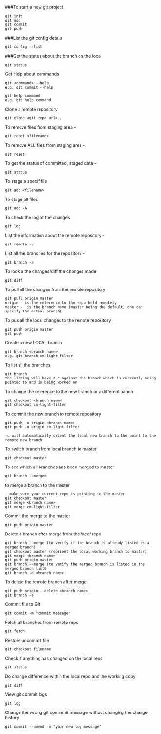 ###To start a new git project
~~~
git init
git add
git commit
git push
~~~

###List the git config details

~~~
git config --list
~~~

###Get the status about the branch on the local
~~~
git status
~~~

Get Help about commands
~~~
git <command> --help
e.g. git commit --help

git help command
e.g. git help command

~~~

Clone a remote  repository
~~~
git clone <git repo url> .
~~~

To remove files from staging area -
~~~
git reset <filename>
~~~

To remove ALL files from staging area  -
~~~
git reset
~~~

To get the status of committed, staged  data -
~~~
git status
~~~

To stage a specif file
~~~
git add <filename>
~~~

To stage all files
~~~
git add -A
~~~

To check the log of the changes
~~~
git log
~~~

List the information about the remote repository -
~~~
git remote -v
~~~

List all the branches for the repository -
~~~
git branch -a
~~~

To look a the changes/diff the changes made
~~~
git diff
~~~

To pull all the changes from the remote repository
~~~
git pull origin master
origin - is the reference to the repo held remotely
master -  is the branch name (master being the default, one can specify the actual branch)
~~~

To pus all the local changes to the remote repository
~~~
git push origin master
git push
~~~

Create a new LOCAL branch
~~~
git branch <branch name>
e.g. git branch cm-light-filter
~~~

To list all the branches
~~~
git branch
the listing will have a * against the branch which is currently being pointed to and is being worked on
~~~

To change the reference to the new branch or a different banch
~~~
git checkout <branch name>
git checkout cm-light-filter
~~~

To commit the new branch to remote repository
~~~
git push -u origin <branch name>
git push -u origin cm-light-filter

-u will automatically orient the local new branch to the point to the remote new branch
~~~

To switch branch from local branch to master
~~~
git checkout master
~~~

To see which all branches has been merged to master
~~~
git branch --merged
~~~

to merge a branch to the master
~~~
- make sure your current repo is pointing to the master 
git checkout master
git merge <branch name>
git merge cm-light-filter
~~~

Commit the merge to the master
~~~
git push origin master
~~~

Delete a branch after merge from the *local* repo
~~~
git branch --merge (to verify if the branch is already listed as a merged branch)
git checkout master (reorient the local working branch to master)
git merge <branch name>
git push origin master
git branch --merge (to verify the merged branch is listed in the merged branch list0
git branch -d <branch name>
~~~

To delete the remote branch after merge
~~~
git push origin --delete <branch name>
git branch -a
~~~


Commit file to Git

~~~
git commit -m "commit message" 
~~~

Fetch all branches from remote repo
~~~
git fetch
~~~

Restore uncommit file 
~~~
git checkout filename
~~~

Check if anything has changed on the local repo
~~~
git status
~~~

Do change difference within the local repo and the working copy
~~~
git diff
~~~

View git commit logs
~~~
git log
~~~

Change the wrong git commmit message without changing the change history
~~~
git commit --amend -m "your new log message"
~~~